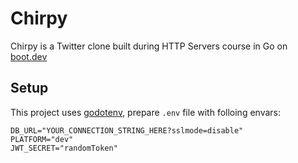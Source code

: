 # Chirpy

Chirpy is a Twitter clone built during HTTP Servers course in Go on [boot.dev](https://boot.dev)

## Setup

This project uses [godotenv](https://github.com/joho/godotenv), prepare `.env` file with folloing envars:

```
DB_URL="YOUR_CONNECTION_STRING_HERE?sslmode=disable"
PLATFORM="dev"
JWT_SECRET="randomToken"
```
